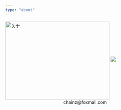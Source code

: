 ```yaml
---
type: "about"
---
```


<img src="/uploads/about/about.gif" width="329" height="247" alt="关于" align=center />
<img src="/uploads/about/hahahaha.gif" align=center/>

<center><span>chainz@foxmail.com</span></center>
